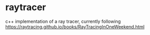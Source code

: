 # raytracer
c++ implementation of a ray tracer, currently following https://raytracing.github.io/books/RayTracingInOneWeekend.html
